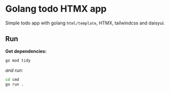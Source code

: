 # Golang todo HTMX app

Simple todo app with golang `html/template`, HTMX, tailwindcss and daisyui.

## Run

**Get dependencies:**

```sh
go mod tidy
```
*and run:*

```sh
cd cmd
go run .
```
